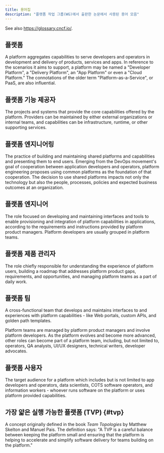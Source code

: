 ```yaml
---
title: 용어집
description: "플랫폼 작업 그룹(WG)에서 출판한 논문에서 사용된 용어 모음"
---
```


See also <https://glossary.cncf.io/>.

## 플랫폼
A platform aggregates capabilities to serve developers and operators in
development and delivery of products, services and apps. In reference to the
scenarios it aims to support, a platform may be named a "Developer Platform", a
"Delivery Platform", an "App Platform" or even a "Cloud Platform." The
connotations of the older term "Platform-as-a-Service", or PaaS, are also
influential.

## 플랫폼 기능 제공자
The projects and systems that provide the core capabilities offered by the platform.
Providers can be maintained by either external organizations or internal teams,
and capabilities can be infrastructure, runtime, or other supporting services.

## 플랫폼 엔지니어링
The practice of building and maintaining shared platforms and capabilities and presenting them to end users. Emerging from the DevOps movement's goal of cooperation between application developers and operators, platform engineering proposes using common platforms as the foundation of that cooperation. The decision to use shared platforms impacts not only the technology but also the people, processes, policies and expected business outcomes at an organization.

## 플랫폼 엔지니어
The role focused on developing and 
maintaining interfaces and tools to enable provisioning and integration of platform 
capabilities in applications, according to the requirements and instructions provided 
by platform product managers. Platform developers are usually grouped in platform teams.

## 플랫폼 제품 관리자
The role chiefly responsible for understanding the experience of
platform users, building a roadmap that addresses platform product gaps, requirements, 
and opportunities, and managing platform teams as a part of daily work.

## 플랫폼 팀
A cross-functional team that develops and maintains interfaces to and experiences with
platform capabilities - like Web portals, custom APIs, and golden path templates.  

Platform teams are managed by platform product managers and involve
platform developers. As the platform evolves and become more advanced, other roles 
can become part of a platform team, including, but not limited to, operators, 
QA analysts, UI/UX designers, technical writers, developer advocates.

## 플랫폼 사용자
The target audience for a platform which includes but is not limited to app developers and operators, data
scientists, COTS software operators, and information workers - whoever runs
software on the platform or uses platform provided capabilities.

## 가장 얇은 실행 가능한 플랫폼 (TVP) {#tvp}
A concept originally defined in the book *Team Topologies*
by Matthew Skelton and Manuel Pais. The definition says: "A TVP is a careful balance between 
keeping the platform small and ensuring that the platform is helping to accelerate and simplify 
software delivery for teams building on the platform."
